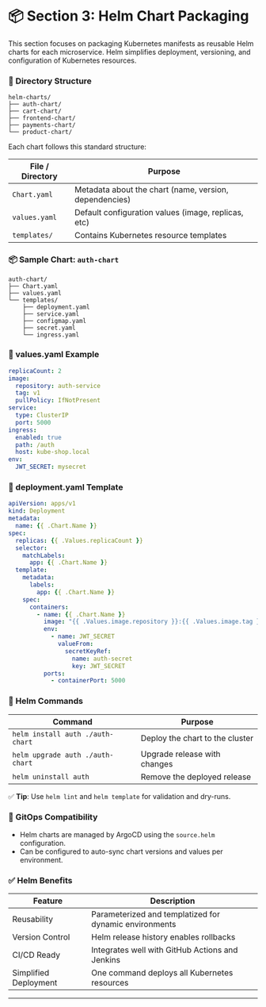 # 📦 Section 3: Helm Chart Packaging

This section focuses on packaging Kubernetes manifests as reusable Helm charts for each microservice. Helm simplifies deployment, versioning, and configuration of Kubernetes resources.

### 📁 Directory Structure

```
helm-charts/
├── auth-chart/
├── cart-chart/
├── frontend-chart/
├── payments-chart/
└── product-chart/
```

Each chart follows this standard structure:

| File / Directory | Purpose                                                |
| ---------------- | ------------------------------------------------------ |
| `Chart.yaml`     | Metadata about the chart (name, version, dependencies) |
| `values.yaml`    | Default configuration values (image, replicas, etc)    |
| `templates/`     | Contains Kubernetes resource templates                 |

### 📦 Sample Chart: `auth-chart`

```
auth-chart/
├── Chart.yaml
├── values.yaml
└── templates/
    ├── deployment.yaml
    ├── service.yaml
    ├── configmap.yaml
    ├── secret.yaml
    └── ingress.yaml
```

### 🔧 values.yaml Example

```yaml
replicaCount: 2
image:
  repository: auth-service
  tag: v1
  pullPolicy: IfNotPresent
service:
  type: ClusterIP
  port: 5000
ingress:
  enabled: true
  path: /auth
  host: kube-shop.local
env:
  JWT_SECRET: mysecret
```

### 📄 deployment.yaml Template

```yaml
apiVersion: apps/v1
kind: Deployment
metadata:
  name: {{ .Chart.Name }}
spec:
  replicas: {{ .Values.replicaCount }}
  selector:
    matchLabels:
      app: {{ .Chart.Name }}
  template:
    metadata:
      labels:
        app: {{ .Chart.Name }}
    spec:
      containers:
        - name: {{ .Chart.Name }}
          image: "{{ .Values.image.repository }}:{{ .Values.image.tag }}"
          env:
            - name: JWT_SECRET
              valueFrom:
                secretKeyRef:
                  name: auth-secret
                  key: JWT_SECRET
          ports:
            - containerPort: 5000
```

### 🚀 Helm Commands

| Command                          | Purpose                         |
| -------------------------------- | ------------------------------- |
| `helm install auth ./auth-chart` | Deploy the chart to the cluster |
| `helm upgrade auth ./auth-chart` | Upgrade release with changes    |
| `helm uninstall auth`            | Remove the deployed release     |

✅ **Tip**: Use `helm lint` and `helm template` for validation and dry-runs.

### 🔄 GitOps Compatibility

* Helm charts are managed by ArgoCD using the `source.helm` configuration.
* Can be configured to auto-sync chart versions and values per environment.

### ✅ Helm Benefits

| Feature               | Description                                            |
| --------------------- | ------------------------------------------------------ |
| Reusability           | Parameterized and templatized for dynamic environments |
| Version Control       | Helm release history enables rollbacks                 |
| CI/CD Ready           | Integrates well with GitHub Actions and Jenkins        |
| Simplified Deployment | One command deploys all Kubernetes resources           |

---
